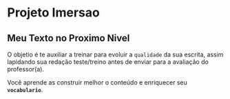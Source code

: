 # Projeto Imersao
## Meu Texto no Proximo Nivel

O objetio é te auxiliar a treinar para evoluir a `qualidade` da sua escrita, assim lapidando sua redação teste/treino antes de enviar para a avaliação do professor(a).

Você aprende as construir melhor o conteúdo e enriquecer seu **`vocabulario`**.
